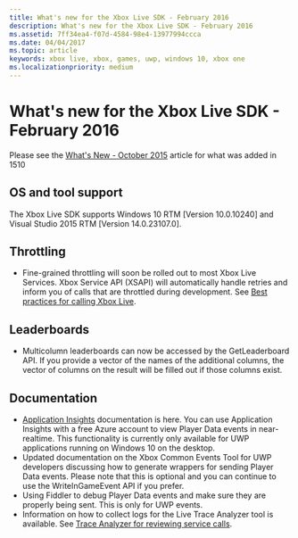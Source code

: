 ```yaml
---
title: What's new for the Xbox Live SDK - February 2016
description: What's new for the Xbox Live SDK - February 2016
ms.assetid: 7ff34ea4-f07d-4584-98e4-13977994ccca
ms.date: 04/04/2017
ms.topic: article
keywords: xbox live, xbox, games, uwp, windows 10, xbox one
ms.localizationpriority: medium
---
```


# What's new for the Xbox Live SDK - February 2016

Please see the [What's New - October 2015](1510-whats-new.md) article for what was added in 1510

## OS and tool support

The Xbox Live SDK supports Windows 10 RTM [Version 10.0.10240] and Visual Studio 2015 RTM [Version 14.0.23107.0].


## Throttling

- Fine-grained throttling will soon be rolled out to most Xbox Live Services.  Xbox Service API (XSAPI) will automatically handle retries and inform you of calls that are throttled during development.  See [Best practices for calling Xbox Live](../test-release/services-tools/best-practices/live-best-practices-calling-xbl.md).


## Leaderboards

- Multicolumn leaderboards can now be accessed by the GetLeaderboard API. If you provide a vector of the names of the additional columns, the vector of columns on the result will be filled out if those columns exist.


## Documentation

- [Application Insights](https://developer.microsoft.com/games/xbox/docs/xboxlive/xbox-live-partners/event-driven-data-platform/application-insights) documentation is here.  You can use Application Insights with a free Azure account to view Player Data events in near-realtime.  This functionality is currently only available for UWP applications running on Windows 10 on the desktop.
- Updated documentation on the Xbox Common Events Tool for UWP developers discussing how to generate wrappers for sending Player Data events.  Please note that this is optional and you can continue to use the WriteInGameEvent API if you prefer.
- Using Fiddler to debug Player Data events and make sure they are properly being sent.  This is only for UWP events.
- Information on how to collect logs for the Live Trace Analyzer tool is available.  See [Trace Analyzer for reviewing service calls](../test-release/services-tools/live-trace-analyzer.md).
